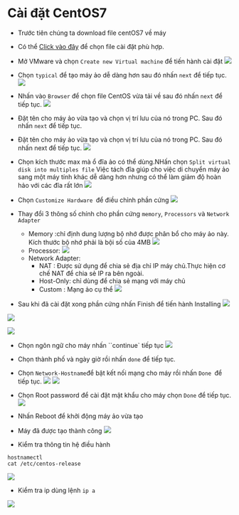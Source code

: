 <a name ="Cài đặt CentOS7"></a>

# Cài đặt CentOS7

- Trước tiên chúng ta download file centOS7 về máy 
- Có thể [Click vào đây](http://isoredirect.centos.org/centos/7/isos/x86_64) để chọn file cài đặt phù hợp.
- Mở VMware và chọn `Create new Virtual machine` để tiến hành cài đặt 
![](../images/VMware/b1.png)

- Chọn `typical` để tạo máy ảo dễ dàng hơn sau đó nhấn `next` để tiếp tục.
![](../images/VMware/b2.png)
- Nhấn vào `Browser` để chọn file CentOS vừa tải về sau đó nhấn `next` để tiếp tục.
![](../images/VMware/b3.png)
- Đặt tên cho máy ảo vừa tạo và chọn vị trí lưu của nó trong PC. Sau đó nhấn `next` để tiếp tục.
- Đặt tên cho máy ảo vừa tạo và chọn vị trí lưu của nó trong PC. Sau đó nhấn next để tiếp tục.
![](../images/VMware/b4.png)
- Chọn kích thước max mà ổ đĩa ảo có thể dùng.NHấn chọn `Split virtual disk into multiples file` Việc tách đĩa giúp cho việc di chuyển máy ảo sang một máy tính khác dễ dàng hơn nhưng có thể làm giảm độ hoàn hảo với các đĩa rất lớn
![](../images/VMware/b5.png)
- Chọn `Customize Hardware `để điều chỉnh phần cứng
![](../images/VMware/b6.png)
- Thay đổi 3 thông số chính cho phần cứng `memory`, `Processors` và `Network Adapter`
    - Memory :chỉ định dung lượng bộ nhớ được phân bổ cho máy ảo này. Kích thước bộ nhớ phải là bội số của 4MB
    ![](../images/VMware/b7.png)
    - Processor:
    ![](../images/VMware/b8.png)
    - Network Adapter:
        - NAT : Được sử dụng để chia sẻ địa chỉ IP máy chủ.Thực hiện cơ chế NAT để chia sẻ IP ra bên ngoài.
        - Host-Only: chỉ dùng để chia sẻ mạng với máy chủ
        - Custom : Mạng ảo cụ thể
    ![](../images/VMware/b21.png)
 - Sau khi đã cài đặt xong phần cứng nhấn Finish để tiến hành Installing
    ![](../images/VMware/b10.png)

![](../images/VMware/b11.png)

![](../images/VMware/b12.png)
- Chọn ngôn ngữ cho máy nhấn ``continue` tiếp tục
![](../images/VMware/b13.png)
- Chọn thành phố và ngày giờ rồi nhấn `done` để tiếp tục.
- Chọn `Network-Hostname`để bật kết nối mạng cho máy rồi nhấn `Done `để tiếp tục.
![](../images/VMware/b14.png)
![](../images/VMware/b15.png)
- Chọn Root password để cài đặt mật khẩu cho máy chọn `Done` để tiếp tục.
![](../images/VMware/b16.png)
- Nhấn Reboot để khởi động máy ảo vừa tạo

- Máy đã được tạo thành công
![](../images/VMware/b17.png)
- Kiểm tra thông tin hệ điều hành
```
hostnamectl
cat /etc/centos-release
```
![](../images/VMware/b18.png)
- Kiểm tra ip dùng lệnh `ip a`

![](../images/VMware/b20.png)